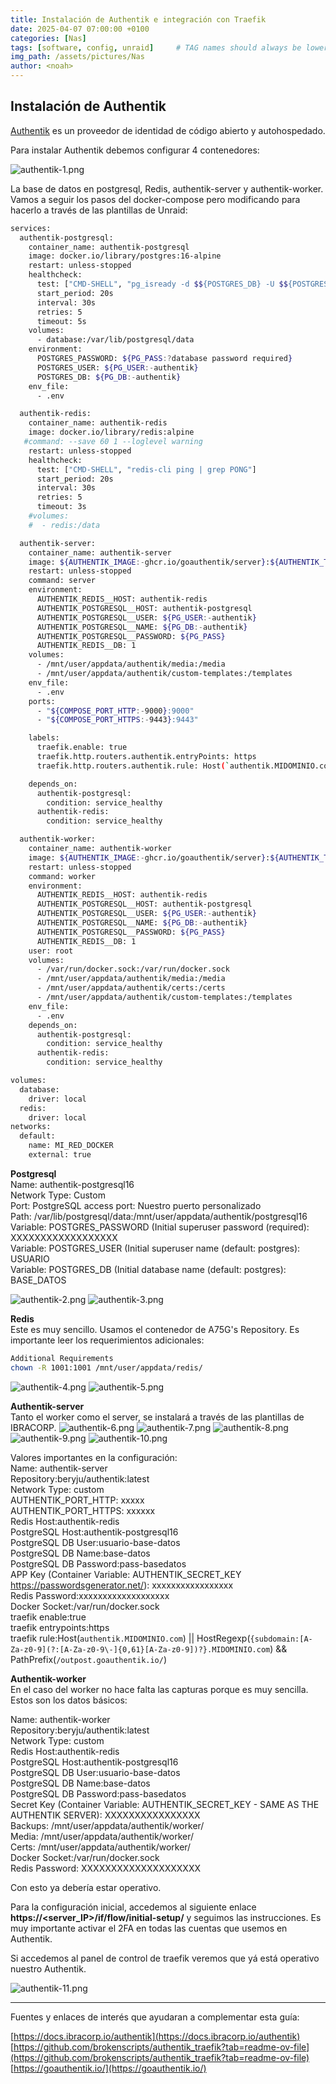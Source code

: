 ```yaml
---
title: Instalación de Authentik e integración con Traefik
date: 2025-04-07 07:00:00 +0100
categories: [Nas]
tags: [software, config, unraid]     # TAG names should always be lowercase
img_path: /assets/pictures/Nas
author: <noah>
---
```

## Instalación de Authentik

[Authentik](https://goauthentik.io/) es un proveedor de identidad de código abierto y autohospedado.  

Para instalar Authentik debemos configurar 4 contenedores:  

![authentik-1.png](authentik-1.png)

La base de datos en postgresql, Redis, authentik-server y authentik-worker.  
Vamos a seguir los pasos del docker-compose pero modificando para hacerlo a través de las plantillas de Unraid:

```bash
services:
  authentik-postgresql:
    container_name: authentik-postgresql
    image: docker.io/library/postgres:16-alpine
    restart: unless-stopped
    healthcheck:
      test: ["CMD-SHELL", "pg_isready -d $${POSTGRES_DB} -U $${POSTGRES_USER}"]
      start_period: 20s
      interval: 30s
      retries: 5
      timeout: 5s
    volumes:
      - database:/var/lib/postgresql/data
    environment:
      POSTGRES_PASSWORD: ${PG_PASS:?database password required}
      POSTGRES_USER: ${PG_USER:-authentik}
      POSTGRES_DB: ${PG_DB:-authentik}
    env_file:
      - .env

  authentik-redis:
    container_name: authentik-redis
    image: docker.io/library/redis:alpine
   #command: --save 60 1 --loglevel warning
    restart: unless-stopped
    healthcheck:
      test: ["CMD-SHELL", "redis-cli ping | grep PONG"]
      start_period: 20s
      interval: 30s
      retries: 5
      timeout: 3s
    #volumes:
    #  - redis:/data

  authentik-server:
    container_name: authentik-server
    image: ${AUTHENTIK_IMAGE:-ghcr.io/goauthentik/server}:${AUTHENTIK_TAG:-2025.2.3}
    restart: unless-stopped
    command: server
    environment:
      AUTHENTIK_REDIS__HOST: authentik-redis
      AUTHENTIK_POSTGRESQL__HOST: authentik-postgresql
      AUTHENTIK_POSTGRESQL__USER: ${PG_USER:-authentik}
      AUTHENTIK_POSTGRESQL__NAME: ${PG_DB:-authentik}
      AUTHENTIK_POSTGRESQL__PASSWORD: ${PG_PASS}
      AUTHENTIK_REDIS__DB: 1
    volumes:
      - /mnt/user/appdata/authentik/media:/media
      - /mnt/user/appdata/authentik/custom-templates:/templates
    env_file:
      - .env
    ports:
      - "${COMPOSE_PORT_HTTP:-9000}:9000"
      - "${COMPOSE_PORT_HTTPS:-9443}:9443"

    labels:
      traefik.enable: true
      traefik.http.routers.authentik.entryPoints: https
      traefik.http.routers.authentik.rule: Host(`authentik.MIDOMINIO.com`) || HostRegexp(`{subdomain:[A-Za-z0-9](?:[A-Za-z0-9\-]{0,61}[A-Za-z0-9])?}.MIDOMINIO.com`) && PathPrefix(`/outpost.goauthentik.io/`)

    depends_on:
      authentik-postgresql:
        condition: service_healthy
      authentik-redis:
        condition: service_healthy

  authentik-worker:
    container_name: authentik-worker
    image: ${AUTHENTIK_IMAGE:-ghcr.io/goauthentik/server}:${AUTHENTIK_TAG:-2025.2.3}
    restart: unless-stopped
    command: worker
    environment:
      AUTHENTIK_REDIS__HOST: authentik-redis
      AUTHENTIK_POSTGRESQL__HOST: authentik-postgresql
      AUTHENTIK_POSTGRESQL__USER: ${PG_USER:-authentik}
      AUTHENTIK_POSTGRESQL__NAME: ${PG_DB:-authentik}
      AUTHENTIK_POSTGRESQL__PASSWORD: ${PG_PASS}
      AUTHENTIK_REDIS__DB: 1
    user: root
    volumes:
      - /var/run/docker.sock:/var/run/docker.sock
      - /mnt/user/appdata/authentik/media:/media
      - /mnt/user/appdata/authentik/certs:/certs
      - /mnt/user/appdata/authentik/custom-templates:/templates
    env_file:
      - .env
    depends_on:
      authentik-postgresql:
        condition: service_healthy
      authentik-redis:
        condition: service_healthy

volumes:
  database:
    driver: local
  redis:
    driver: local
networks:
  default:
    name: MI_RED_DOCKER
    external: true
```

**Postgresql**    
Name: authentik-postgresql16  
Network Type: Custom  
Port: PostgreSQL access port: Nuestro puerto personalizado  
Path: /var/lib/postgresql/data:/mnt/user/appdata/authentik/postgresql16  
Variable: POSTGRES_PASSWORD (Initial superuser password (required): XXXXXXXXXXXXXXXXXX  
Variable: POSTGRES_USER (Initial superuser name (default: postgres): USUARIO  
Variable: POSTGRES_DB (Initial database name (default: postgres): BASE_DATOS  

![authentik-2.png](authentik-2.png)
![authentik-3.png](authentik-3.png)

**Redis**  
Este es muy sencillo. Usamos el contenedor de A75G's Repository. Es importante leer los requerimientos adicionales:

```bash
Additional Requirements
chown -R 1001:1001 /mnt/user/appdata/redis/
```

![authentik-4.png](authentik-4.png)
![authentik-5.png](authentik-5.png)


**Authentik-server**  
Tanto el worker como el server, se instalará a través de las plantillas de IBRACORP.
![authentik-6.png](authentik-6.png)
![authentik-7.png](authentik-7.png)
![authentik-8.png](authentik-8.png)
![authentik-9.png](authentik-9.png)
![authentik-10.png](authentik-10.png)

Valores importantes en la configuración:  
Name: authentik-server  
Repository:beryju/authentik:latest  
Network Type: custom  
AUTHENTIK_PORT_HTTP: xxxxx  
AUTHENTIK_PORT_HTTPS: xxxxxx  
Redis Host:authentik-redis  
PostgreSQL Host:authentik-postgresql16    
PostgreSQL DB User:usuario-base-datos  
PostgreSQL DB Name:base-datos  
PostgreSQL DB Password:pass-basedatos  
APP Key (Container Variable: AUTHENTIK_SECRET_KEY https://passwordsgenerator.net/): xxxxxxxxxxxxxxxxx  
Redis Password:xxxxxxxxxxxxxxxxxxx  
Docker Socket:/var/run/docker.sock  
traefik enable:true  
traefik entrypoints:https  
traefik rule:Host(`authentik.MIDOMINIO.com`) || HostRegexp(`{subdomain:[A-Za-z0-9](?:[A-Za-z0-9\-]{0,61}[A-Za-z0-9])?}.MIDOMINIO.com`) && PathPrefix(`/outpost.goauthentik.io/`)   

**Authentik-worker**  
En el caso del worker no hace falta las capturas porque es muy sencilla. Estos son los datos básicos:  

Name: authentik-worker  
Repository:beryju/authentik:latest  
Network Type: custom    
Redis Host:authentik-redis  
PostgreSQL Host:authentik-postgresql16    
PostgreSQL DB User:usuario-base-datos  
PostgreSQL DB Name:base-datos  
PostgreSQL DB Password:pass-basedatos  
Secret Key (Container Variable: AUTHENTIK_SECRET_KEY - SAME AS THE AUTHENTIK SERVER): XXXXXXXXXXXXXXXX   
Backups: /mnt/user/appdata/authentik/worker/  
Media: /mnt/user/appdata/authentik/worker/  
Certs: /mnt/user/appdata/authentik/worker/  
Docker Socket:/var/run/docker.sock  
Redis Password: XXXXXXXXXXXXXXXXXXXX  
  

Con esto ya debería estar operativo.  

Para la configuración inicial, accedemos al siguiente enlace **https://<server_IP>/if/flow/initial-setup/** y seguimos las instrucciones. Es muy importante activar el 2FA en todas las cuentas que usemos en Authentik.  
  
Si accedemos al panel de control de traefik veremos que yá está operativo nuestro Authentik.

![authentik-11.png](authentik-11.png)

***   
Fuentes y enlaces de interés que ayudaran a complementar esta guía:  

[https://docs.ibracorp.io/authentik](https://docs.ibracorp.io/authentik)  
[https://github.com/brokenscripts/authentik_traefik?tab=readme-ov-file](https://github.com/brokenscripts/authentik_traefik?tab=readme-ov-file)  
[https://goauthentik.io/](https://goauthentik.io/)  
